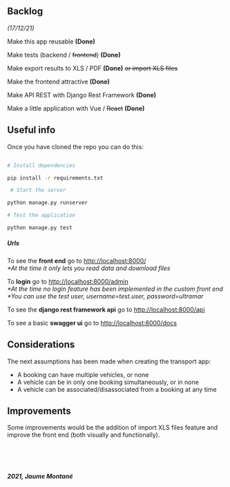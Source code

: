 ## Backlog

*(17/12/21)*

Make this app reusable **(Done)**

Make tests (backend / ~~frontend~~) **(Done)** 

Make export results to XLS / PDF **(Done)** ~~or import XLS files~~

Make the frontend attractive **(Done)**

Make API REST with Django Rest Framework **(Done)**

Make a little application with Vue / ~~React~~ **(Done)**

  

## Useful info

Once you have cloned the repo you can do this:

  
```bash

# Install dependencies

pip install -r requirements.txt

 # Start the server

python manage.py runserver

# Test the application

python manage.py test

```


##### Urls

To see the **front end** go to [http://localhost:8000/](http://localhost:8000/)              
_*At the time it only lets you read data and download files_        

To  **login** go to [http://localhost:8000/admin](http://localhost:8000/admin)            
_*At the time no login feature has been implemented in the custom front end_              
_*You can use the test user, username=test.user,  password=ultramar_           

To see the **django rest framework api** go to [http://localhost:8000/api](http://localhost:8000/api)            

To see a basic **swagger ui** go to [http://localhost:8000/docs](http://localhost:8000/docs)              



## Considerations
The next assumptions has been made when creating the transport app:     
- A booking can have multiple vehicles, or none        
- A vehicle can be in only one booking simultaneously, or in none       
- A vehicle can be associated/disassociated from a booking at any time         

## Improvements
Some improvements would be the addition of import XLS files feature and improve the front end (both visually and functionally).         


<br>
<br>
<br>



**_2021, Jaume Montané_**